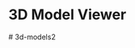 <!DOCTYPE html>
<html lang="en">
<head>
    <meta charset="UTF-8">
    <meta name="viewport" content="width=device-width, initial-scale=1.0">
    <title>3D Model</title>
</head>
<body>
    <h1>3D Model Viewer</h1>
    <model-viewer 
      src="dodecahedron_tube_joint_v2.glb" 
      ar 
      ar-modes="webxr scene-viewer quick-look" 
      camera-controls 
      tone-mapping="neutral" 
      shadow-intensity="1">
    </model-viewer>
</body>
</html>
# 3d-models2
